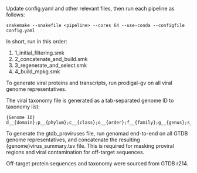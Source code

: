 Update config.yaml and other relevant files, then run each pipeline as follows:
```
snakemake --snakefile <pipeline> --cores 64 --use-conda --configfile config.yaml
```
In short, run in this order:
1. 1_initial_filtering.smk
2. 2_concatenate_and_build.smk
3. 3_regenerate_and_select.smk
4. 4_build_mpkg.smk

To generate viral proteins and transcripts, run prodigal-gv on all viral genome representatives.

The viral taxonomy file is generated as a tab-separated genome ID to taxonomy list:
```
{Genome ID} d__{domain};p__{phylum};c__{class};o__{order};f__{family};g__{genus};s__{species}
```

To generate the gtdb_proviruses file, run genomad end-to-end on all GTDB genome representatives, and concatenate the resulting {genome}virus_summary.tsv file. This is required for masking proviral regions and viral contamination for off-target sequences. 

Off-target protein sequences and taxonomy were sourced from GTDB r214. 
